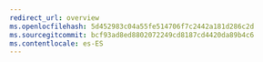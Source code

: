 ```yaml
---
redirect_url: overview
ms.openlocfilehash: 5d452983c04a55fe514706f7c2442a181d286c2d
ms.sourcegitcommit: bcf93ad8ed8802072249cd8187cd4420da89b4c6
ms.contentlocale: es-ES
---
```

